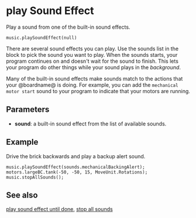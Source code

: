 # play Sound Effect

Play a sound from one of the built-in sound effects.

```sig
music.playSoundEffect(null)
```

There are several sound effects you can play. Use the sounds list in the block to pick the sound you want to play. When the sounds starts, your program continues on and doesn't wait for the sound to finish. This lets your program do other things while your sound plays in the *background*.

Many of the built-in sound effects make sounds match to the actions that your @boardname@ is doing. For example, you can add the `mechanical motor start` sound to your program to indicate that your motors are running.

## Parameters

* **sound**: a built-in sound effect from the list of available sounds.

## Example

Drive the brick backwards and play a backup alert sound.

```blocks
music.playSoundEffect(sounds.mechanicalBackingAlert);
motors.largeBC.tank(-50, -50, 15, MoveUnit.Rotations);
music.stopAllSounds();
```

## See also

[play sound effect until done](/reference/music/play-sound-effect-until-done), [stop all sounds](/reference/music/stop-all-sounds)
